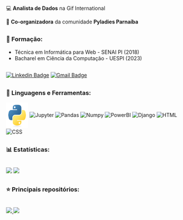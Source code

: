 💻 **Analista de Dados** na Gif International

💜 **Co-organizadora** da comunidade **Pyladies Parnaíba**

##

### 📖 Formação:
- Técnica em Informática para Web - SENAI PI (2018)
- Bacharel em Ciência da Computação - UESPI (2023)

##

[![Linkedin Badge](https://img.shields.io/badge/-LinkedIn-blue?style=flat-square&logo=Linkedin&logoColor=white&link=https://www.linkedin.com/in/vitoria-neris//)](https://www.linkedin.com/in/vitoria-neris/)
[![Gmail Badge](https://img.shields.io/badge/-Gmail-red?style=flat-square&logo=Gmail&logoColor=white&link=vitorianerisrebelo@gmail.com)](vitorianerisrebelo@gmail.com)

##
  ### 🔧 Linguagens e Ferramentas:
  <div style="display: inline_block">
  <img align="center" alt="Python" height="70" width="60" src="https://raw.githubusercontent.com/devicons/devicon/master/icons/python/python-original.svg">
  
  <img align="center" alt="Jupyter" height="80" width="60" src="https://cdn.jsdelivr.net/gh/devicons/devicon/icons/jupyter/jupyter-original-wordmark.svg">
  <img align="center" alt="Pandas" height="80" width="70" src="https://cdn.jsdelivr.net/gh/devicons/devicon/icons/pandas/pandas-original-wordmark.svg">
  <img align="center" alt="Numpy" height="100" width="100" src="https://cdn.jsdelivr.net/gh/devicons/devicon/icons/numpy/numpy-original-wordmark.svg">
  <img align="center" alt="PowerBI" height="30" width="90" src="https://img.shields.io/badge/PowerBI-F2C811?style=for-the-badge&logo=Power%20BI&logoColor=white">
  <img align="center" alt="Django" height="80" width="80" src="https://cdn.jsdelivr.net/gh/devicons/devicon/icons/django/django-plain-wordmark.svg">
  <img align="center" alt="HTML" height="70" width="50" src="https://cdn.jsdelivr.net/gh/devicons/devicon/icons/html5/html5-original-wordmark.svg">
  <img align="center" alt="CSS" height="70" width="50" src="https://cdn.jsdelivr.net/gh/devicons/devicon/icons/css3/css3-original-wordmark.svg">
  

  </div>
  
##
  ### 📊 Estatísticas:
<br>
<div>
  <img height="170em" src="https://github-readme-stats.vercel.app/api?username=torineris&show_icons=true&theme=dracula&count_private=true"/>
  <img height="170em" src="https://github-readme-stats.vercel.app/api/top-langs/?username=torineris&layout=compact&theme=dracula"/>
</div>

##
### ⭐️ Principais repositórios:
<br>
<div>
  <a href="https://github.com/torineris/data_science_day-higia">
    <img height="135em" src="https://github-readme-stats.vercel.app/api/pin/?username=torineris&repo=data_science_day-higia"/>
  <a/>
  <a href="https://github.com/torineris/python-pandas">
    <img height="135em" src="https://github-readme-stats.vercel.app/api/pin/?username=torineris&repo=python-pandas"/>
  </a>
</div>

